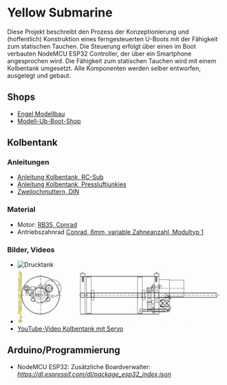 # Yellow Submarine

Diese Projekt beschreibt den Prozess der Konzeptionierung und (hoffentlich) Konstruktion eines ferngesteuerten U-Boots mit der Fähigkeit zum statischen Tauchen. Die Steuerung erfolgt über einen im Boot verbauten NodeMCU ESP32 Controller, der über ein Smartphone angesprochen wird. Die Fähigkeit zum statischen Tauchen wird mit einem Kolbentank umgesetzt. Alle Komponenten werden selber entworfen, ausgelegt und gebaut.

## Shops

* [Engel Modellbau](https://engel-modellbau.eu/shop/)
* [Modell-Ub-Boot-Shop](https://www.tauchrobotershop.de)

## Kolbentank

### Anleitungen

* [Anleitung Kolbentank, RC-Sub](https://www.rc-sub.de/mechanik/31-70mm-tauchtank)
* [Anleitung Kolbentank, Pressluftjunkies](http://zentrale.pressluftjunkies.net/index.php/de/projekte/newsfeeds/kolbentankbau)
* [Zweilochmuttern, DIN](http://www.fasteners.eu/de/standards/DIN/547/)

### Material

* Motor: [RB35, Conrad](https://www.conrad.de/de/p/modelcraft-rb350600-0a101r-getriebemotor-12-v-1-600-221936.html?gclid=Cj0KCQjwhvf6BRCkARIsAGl1GGimtMR-StjaftflzGFxRVpuXZrDfmshX5T4bXR6MQ_kuZ8rQXPsnSIaAk5LEALw_wcB&hk=SEM&WT.srch=1&WT.mc_id=google_pla&s_kwcid=AL%21222%213%21326955887696%21%21%21g%21%21&ef_id=Cj0KCQjwhvf6BRCkARIsAGl1GGimtMR-StjaftflzGFxRVpuXZrDfmshX5T4bXR6MQ_kuZ8rQXPsnSIaAk5LEALw_wcB%3AG%3As)
* Antriebszahnrad [Conrad, 6mm, variable Zahneanzahl, Modultyp 1](https://www.conrad.de/de/p/reely-stahlzahnrad-modul-typ-1-0-bohrungs-6-mm-anzahl-zaehne-15-231762.html)

### Bilder, Videos

* ![Drucktank](https://i.servimg.com/u/f82/19/59/44/01/dscn1810.jpg)
* ![Schema](doc/images/kolbentank_schema.jpg)
* [YouTube-Video Kolbentank mit Servo](https://www.youtube.com/watch?v=r41CPMqIAeA&feature=youtu.be)

## Arduino/Programmierung

* NodeMCU ESP32: Zusätzliche Boardverwalter: *https://dl.espressif.com/dl/package_esp32_index.json*
